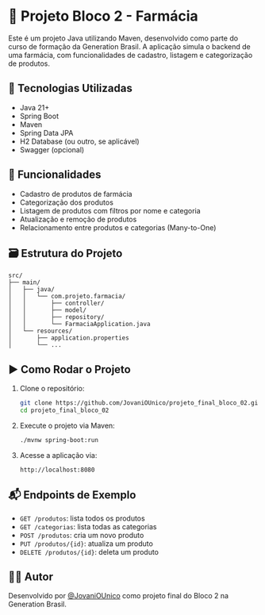 # 💊 Projeto Bloco 2 - Farmácia

Este é um projeto Java utilizando Maven, desenvolvido como parte do curso de formação da Generation Brasil. A aplicação simula o backend de uma farmácia, com funcionalidades de cadastro, listagem e categorização de produtos.

## 🚀 Tecnologias Utilizadas

* Java 21+
* Spring Boot
* Maven
* Spring Data JPA
* H2 Database (ou outro, se aplicável)
* Swagger (opcional)

## 🧪 Funcionalidades

* Cadastro de produtos de farmácia
* Categorização dos produtos
* Listagem de produtos com filtros por nome e categoria
* Atualização e remoção de produtos
* Relacionamento entre produtos e categorias (Many-to-One)

## 🗃️ Estrutura do Projeto

```
src/
├── main/
│   ├── java/
│   │   └── com.projeto.farmacia/
│   │       ├── controller/
│   │       ├── model/
│   │       ├── repository/
│   │       └── FarmaciaApplication.java
│   └── resources/
│       ├── application.properties
│       └── ...
```

## ▶️ Como Rodar o Projeto

1. Clone o repositório:

   ```bash
   git clone https://github.com/JovaniOUnico/projeto_final_bloco_02.git
   cd projeto_final_bloco_02
   ```

2. Execute o projeto via Maven:

   ```bash
   ./mvnw spring-boot:run
   ```

3. Acesse a aplicação via:

   ```
   http://localhost:8080
   ```

## 📬 Endpoints de Exemplo

* `GET /produtos`: lista todos os produtos
* `GET /categorias`: lista todas as categorias
* `POST /produtos`: cria um novo produto
* `PUT /produtos/{id}`: atualiza um produto
* `DELETE /produtos/{id}`: deleta um produto

## 🧑‍💻 Autor

Desenvolvido por [@JovaniOUnico](https://github.com/JovaniOUnico) como projeto final do Bloco 2 na Generation Brasil.